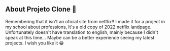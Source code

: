 ## About Projeto Clone 🔎
Remembering that it isn't an oficial site from netflix!! I made it for a project in my school about professions, It's a old copy of 2022 netflix landpage. Unfortunately doesn't have translation to english, mainly because I didn't speak at this time... Maybe can be a better experience seeing my latest projects. I wish you like it 😁
